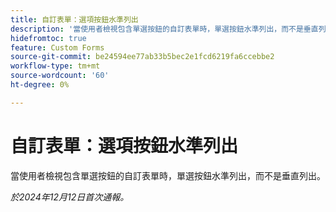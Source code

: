 ```yaml
---
title: 自訂表單：選項按鈕水準列出
description: '當使用者檢視包含單選按鈕的自訂表單時，單選按鈕水準列出，而不是垂直列出。 '
hidefromtoc: true
feature: Custom Forms
source-git-commit: be24594ee77ab33b5bec2e1fcd6219fa6ccebbe2
workflow-type: tm+mt
source-wordcount: '60'
ht-degree: 0%

---
```



# 自訂表單：選項按鈕水準列出

當使用者檢視包含單選按鈕的自訂表單時，單選按鈕水準列出，而不是垂直列出。

_於2024年12月12日首次通報。_
